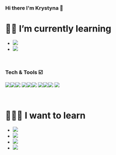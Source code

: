 ### Hi there I'm Krystyna 👋

# 👩‍💻 I’m currently learning
* <img src="https://img.shields.io/badge/-Nextjs-000000?style=flat&logo=next&logoColor=FFFFFF">
* <img src="https://img.shields.io/badge/-React-00c8ff?style=flat&logo=react&logoColor=000000">

</br>

### Tech & Tools ☑️

<img src = "https://img.shields.io/badge/-HTML5-E34F26?style=flat&logo=html5&logoColor=white"><img src = "https://img.shields.io/badge/-CSS3-1572B6?style=flat&logo=css3&logoColor=white"><img src="https://img.shields.io/badge/-Bootstrap-563D7C?style=flat&logo=bootstrap&logoColor=white">
<img src="https://img.shields.io/badge/-JavaScript-eed718?style=flat&logo=javascript&logoColor=ffffff"><img src="https://img.shields.io/badge/-MySQL-F29111?style=flat&logo=mysql&logoColor=FFFFFF"><img src="https://img.shields.io/badge/-PHP-1572B6?style=flat&logo=php&logoColor=FFFFFF">
<img src="http://img.shields.io/badge/-Github-000000?style=flat&logo=github&logoColor=FFFFFF"><img src="http://img.shields.io/badge/-Angular-ff3300?style=flat&logo=angular&logoColor=FFFFFF"><img src="http://img.shields.io/badge/-VS%20Code-007ACC?style=flat&logo=visual%20studio%20code&logoColor=white">
<img src="http://img.shields.io/badge/-Vercel-black?style=flat&logo=vercel&logoColor=white">

</br>

# 👩‍💻🔆 I want to learn 

* <img src="https://img.shields.io/badge/-GraphQL-e535ab?style=flat&logo=graphql&logoColor=FFFFFF">
* <img src="https://img.shields.io/badge/-Typescript-007ACC?style=flat&logo=graphql&logoColor=FFFFFF">
* <img src="https://img.shields.io/badge/-Nodejs-2C6C0B?style=flat&logo=graphql&logoColor=FFFFFF">
* <img src="https://img.shields.io/badge/-Python-3399ff?style=flat&logo=python&logoColor=ffff66">
